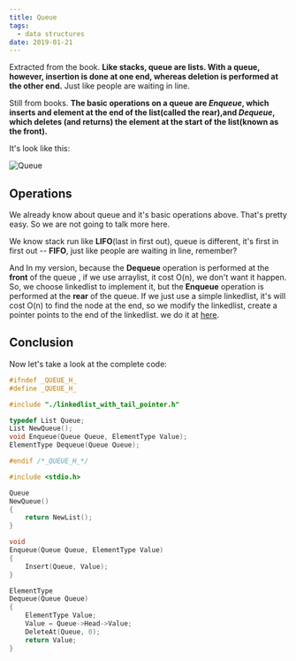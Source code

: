 ```yaml
---
title: Queue
tags:
  - data structures
date: 2019-01-21
---
```


Extracted from the book. **Like stacks, queue are lists. With a queue, however, insertion is done at one end, whereas deletion is performed at the other end.** Just like people are waiting in line.

Still from books. **The basic operations on a queue are _Enqueue_, which inserts and element at the end of the list(called the rear),and _Dequeue_, which deletes (and returns) the element at the start of the list(known as the front).**

It's look like this:

![Queue](https://sherlockblaze.com/resources/img/cs/queue/queue.png)

## Operations

We already know about queue and it's basic operations above. That's pretty easy. So we are not going to talk more here.

We know stack run like **LIFO**(last in first out), queue is different, it's first in first out -- **FIFO**, just like people are waiting in line, remember?

And In my version, because the **Dequeue** operation is performed at the **front** of the queue , if we use arraylist, it cost O(n), we don't want it happen. So, we choose linkedlist to implement it, but the **Enqueue** operation is performed at the **rear** of the queue. If we just use a simple linkedlist, it's will cost O(n) to find the node at the end, so we modify the linkedlist, create a pointer points to the end of the linkedlist. we do it at [here](../../lists/linkedlist_with_tail_pointer.h).

## Conclusion

Now let's take a look at the complete code:

```c
#ifndef _QUEUE_H_
#define _QUEUE_H_

#include "./linkedlist_with_tail_pointer.h"

typedef List Queue;
List NewQueue();
void Enqueue(Queue Queue, ElementType Value);
ElementType Dequeue(Queue Queue);

#endif /*_QUEUE_H_*/

#include <stdio.h>

Queue
NewQueue()
{
    return NewList();
}

void
Enqueue(Queue Queue, ElementType Value)
{
    Insert(Queue, Value);
}

ElementType
Dequeue(Queue Queue)
{
    ElementType Value;
    Value = Queue->Head->Value;
    DeleteAt(Queue, 0);
    return Value;
}
```